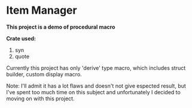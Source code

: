 # Item Manager

**This project is a demo of procedural macro**

**Crate used:**
1. syn
2. quote

Currently this project has only 'derive' type macro, which includes struct builder, custom display macro.

Note: I'll admit it has a lot flaws and doesn't not give espected result, but I've spent too much time on this subject and unfortunately I decided to moving on with this project.